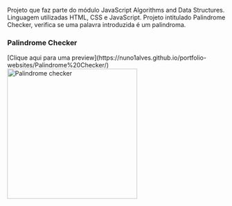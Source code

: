Projeto que faz parte do módulo JavaScript Algorithms and Data Structures. Linguagem utilizadas HTML, CSS e JavaScript.
Projeto intitulado Palindrome Checker, verifica se uma palavra introduzida é um palindroma.

<h3>Palindrome Checker</h3>
[Clique aqui para uma preview](https://nuno1alves.github.io/portfolio-websites/Palindrome%20Checker/)
<img src="https://github.com/nuno1alves/portfolio-websites/blob/890edb6d18d6f94a6e1edae329e5f99e44583f7e/Palindrome%20Checker/preview_palindrome_checker.png" alt="Palindrome checker" width="300">


